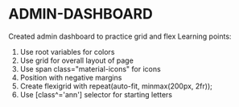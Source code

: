 # ADMIN-DASHBOARD

Created admin dashboard to practice grid and flex
Learning points:
1. Use root variables for colors
2. Use grid for overall layout of page
3. Use span class="material-icons" for icons
4. Position with negative margins
5. Create flexigrid with repeat(auto-fit, minmax(200px, 2fr));
6. Use [class^='ann'] selector for starting letters